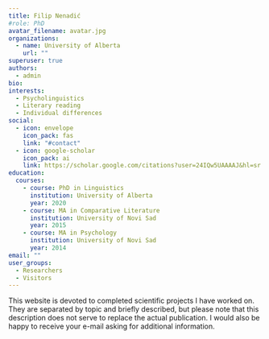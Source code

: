 ```yaml
---
title: Filip Nenadić
#role: PhD
avatar_filename: avatar.jpg
organizations:
  - name: University of Alberta
    url: ""
superuser: true
authors:
  - admin
bio:
interests:
  - Psycholinguistics
  - Literary reading
  - Individual differences
social:
  - icon: envelope
    icon_pack: fas
    link: "#contact"
  - icon: google-scholar
    icon_pack: ai
    link: https://scholar.google.com/citations?user=24IQw5UAAAAJ&hl=sr
education:
  courses:
    - course: PhD in Linguistics
      institution: University of Alberta
      year: 2020
    - course: MA in Comparative Literature
      institution: University of Novi Sad
      year: 2015
    - course: MA in Psychology
      institution: University of Novi Sad
      year: 2014
email: ""
user_groups:
  - Researchers
  - Visitors
---
```

This website is devoted to completed scientific projects I have worked on. They are separated by topic and briefly described, but please note that this description does not serve to replace the actual publication. I would also be happy to receive your e-mail asking for additional information.
